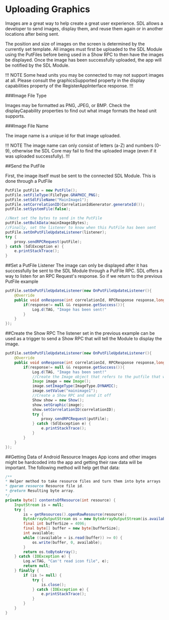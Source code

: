 
# Uploading Graphics
Images are a great way to help create a great user experience. SDL allows a developer to send images, display them, and reuse them again or in another locations after being sent.

The position and size of images on the screen is determined by the currently set template. All images must first be uploaded to the SDL Module using the PutFiles  before being used in a Show RPC to then have the images be displayed. Once the image has been successfully uploaded, the app will be notified by the SDL Module.

!!! NOTE Some head units you may be connected to may not support images at all. Please consult the graphicsSupported property in the display capabilities property of the RegisterAppInterface response. !!!

###Image File Type

Images may be formatted as PNG, JPEG, or BMP. Check the displayCapability properties to find out what image formats the head unit supports.

###Image File Name

The image name is a unique id for that image uploaded.

!!! NOTE The image name can only consist of letters (a-Z) and numbers (0-9), otherwise the SDL Core may fail to find the uploaded image (even if it was uploaded successfully). !!!

##Send the PutFile

First, the image itself must be sent to the connected SDL Module. This is done through a PutFile

```java
PutFile putFile = new PutFile();
putFile.setFileType(FileType.GRAPHIC_PNG);
putFile.setSdlFileName("MainImage1");
putFile.setCorrelationID(CorrelationIdGenerator.generateId());
putFile.setSystemFile(false);

//Next set the bytes to send in the PutFile
putFile.setBulkData(mainImage1Bytes);
//Finally, set the listener to know when this PutFile has been sent
putFile.setOnPutFileUpdateListener(listener);
try {
	proxy.sendRPCRequest(putFile);
} catch (SdlException e) {
	e.printStackTrace();
}
```

##Set a PutFile Listener
The image can only be displayed after it has successfully be sent to the SDL Module through a PutFile RPC. SDL offers a way to listen for an RPC Request's response. So if we return to the previous PutFile example

```java
putFile.setOnPutFileUpdateListener(new OnPutFileUpdateListener(){
	@Override
	public void onResponse(int correlationId, RPCResponse response,long totalSize) {
		if(response!= null && response.getSuccess()){
			Log.d(TAG, "Image has been sent!"
		}			
	}		
});
```

##Create the Show RPC
The listener set in the previous example can be used as a trigger to send a Show RPC that will tell the Module to display the image.

```java
putFile.setOnPutFileUpdateListener(new OnPutFileUpdateListener(){
	@Override
	public void onResponse(int correlationId, RPCResponse response,long totalSize) {
		if(response!= null && response.getSuccess()){
			Log.d(TAG, "Image has been sent!"
			//Create the Image object that refers to the putfile that was just sent
			Image image = new Image();
			image.setImageType(ImageType.DYNAMIC);
			image.setValue("mainimage1");
			//Create a Show RPC and send it off
			Show show = new Show();
			show.setGraphic(image);
			show.setCorrelationID(correlationID);
			try {
				proxy.sendRPCRequest(putFile);
			} catch (SdlException e) {
				e.printStackTrace();
			}
		}			
	}			
});
```

##Getting Data of Android Resource Images
App icons and other images might be hardcoded into the app and getting their raw data will be important. The following method will help get that data:

```java
/**
* Helper method to take resource files and turn them into byte arrays
* @param resource Resource file id.
* @return Resulting byte array.
*/
private byte[] contentsOfResource(int resource) {
	InputStream is = null;
	try {
		is = getResources().openRawResource(resource);
		ByteArrayOutputStream os = new ByteArrayOutputStream(is.available());
		final int bufferSize = 4096;
		final byte[] buffer = new byte[bufferSize];
		int available;
		while ((available = is.read(buffer)) >= 0) {
			os.write(buffer, 0, available);
		}
		return os.toByteArray();
	} catch (IOException e) {
		Log.w(TAG, "Can't read icon file", e);
		return null;
	} finally {
		if (is != null) {
			try {
				is.close();
			} catch (IOException e) {
				e.printStackTrace();
			}
		}
	}
}
```